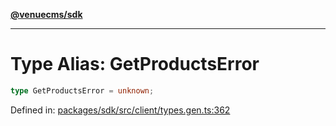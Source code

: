 [**@venuecms/sdk**](../Index.md)

***

# Type Alias: GetProductsError

```ts
type GetProductsError = unknown;
```

Defined in: [packages/sdk/src/client/types.gen.ts:362](https://github.com/venuecms/sdk/blob/dbe1bd3b5606b46905e3e9cba86e4c1f6af6def7/packages/sdk/src/client/types.gen.ts#L362)
